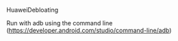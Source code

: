 HuaweiDebloating

Run with adb using the command line (https://developer.android.com/studio/command-line/adb)
